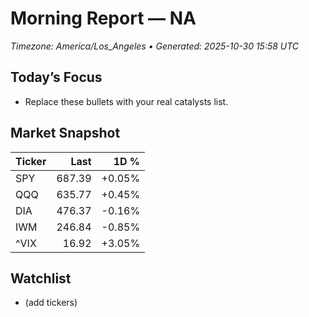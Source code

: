 # Morning Report — NA
_Timezone: America/Los_Angeles • Generated: 2025-10-30 15:58 UTC_

## Today’s Focus
- Replace these bullets with your real catalysts list.

## Market Snapshot
| Ticker | Last | 1D % |
|---|---:|---:|
| SPY | 687.39 | +0.05% |
| QQQ | 635.77 | +0.45% |
| DIA | 476.37 | -0.16% |
| IWM | 246.84 | -0.85% |
| ^VIX | 16.92 | +3.05% |

## Watchlist
- (add tickers)
